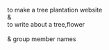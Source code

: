 to make a tree plantation website 
<br>
& <br>
 to write about a tree,flower<br>   
 & group member names
